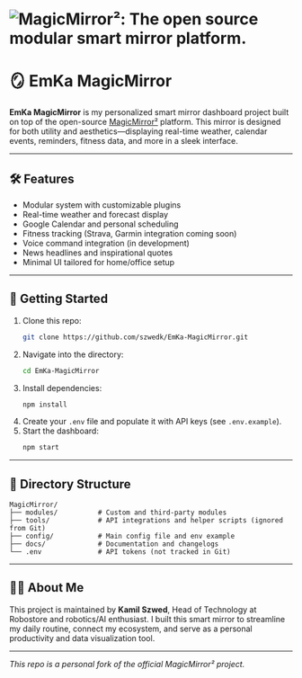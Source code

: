 # ![MagicMirror²: The open source modular smart mirror platform.](.github/header.png)

# 🪞 EmKa MagicMirror

**EmKa MagicMirror** is my personalized smart mirror dashboard project built on top of the open-source [MagicMirror²](https://magicmirror.builders) platform. This mirror is designed for both utility and aesthetics—displaying real-time weather, calendar events, reminders, fitness data, and more in a sleek interface.

---

## 🛠️ Features

- Modular system with customizable plugins
- Real-time weather and forecast display
- Google Calendar and personal scheduling
- Fitness tracking (Strava, Garmin integration coming soon)
- Voice command integration (in development)
- News headlines and inspirational quotes
- Minimal UI tailored for home/office setup

---

## 🚀 Getting Started

1. Clone this repo:
   ```bash
   git clone https://github.com/szwedk/EmKa-MagicMirror.git
   ```
2. Navigate into the directory:
   ```bash
   cd EmKa-MagicMirror
   ```
3. Install dependencies:
   ```bash
   npm install
   ```
4. Create your `.env` file and populate it with API keys (see `.env.example`).
5. Start the dashboard:
   ```bash
   npm start
   ```

---

## 📁 Directory Structure

```
MagicMirror/
├── modules/          # Custom and third-party modules
├── tools/            # API integrations and helper scripts (ignored from Git)
├── config/           # Main config file and env example
├── docs/             # Documentation and changelogs
└── .env              # API tokens (not tracked in Git)
```

---

## 🙋‍♂️ About Me

This project is maintained by **Kamil Szwed**, Head of Technology at Robostore and robotics/AI enthusiast. I built this smart mirror to streamline my daily routine, connect my ecosystem, and serve as a personal productivity and data visualization tool.

---

_This repo is a personal fork of the official MagicMirror² project._
